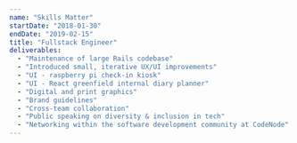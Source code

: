 ```yaml
---
name: "Skills Matter"
startDate: "2018-01-30"
endDate: "2019-02-15"
title: "Fullstack Engineer"
deliverables:
  - "Maintenance of large Rails codebase"
  - "Introduced small, iterative UX/UI improvements"
  - "UI - raspberry pi check-in kiosk"
  - "UI - React greenfield internal diary planner"
  - "Digital and print graphics"
  - "Brand guidelines"
  - "Cross-team collaboration"
  - "Public speaking on diversity & inclusion in tech"
  - "Networking within the software development community at CodeNode"
---
```


